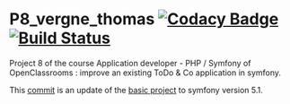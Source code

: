 # P8_vergne_thomas [![Codacy Badge](https://app.codacy.com/project/badge/Grade/fe06eb2798b348acb06cc4e28ddc9a09)](https://www.codacy.com/gh/Engrev/P8_vergne_thomas/dashboard?utm_source=github.com&amp;utm_medium=referral&amp;utm_content=Engrev/P8_vergne_thomas&amp;utm_campaign=Badge_Grade) [![Build Status](https://travis-ci.com/Engrev/P8_vergne_thomas.svg?branch=main)](https://travis-ci.com/Engrev/P8_vergne_thomas)

Project 8 of the course Application developer - PHP / Symfony of OpenClassrooms : improve an existing ToDo & Co application in symfony.

This [commit](https://github.com/Engrev/P8_vergne_thomas/commit/bf7addc7ac92e36212c33974aa4456aa53dcbffb) is an update of the [basic project](https://github.com/saro0h/projet8-TodoList) to symfony version 5.1.